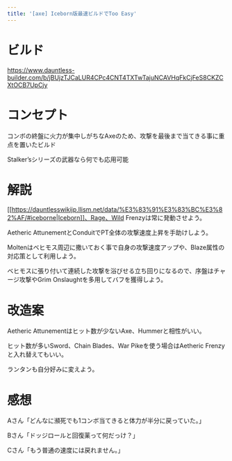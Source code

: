 ```yaml
---
title: '[axe] Iceborn版最速ビルドでToo Easy'
---
```

# ビルド

https://www.dauntless-builder.com/b/jBUjzTJCaLUR4CPc4CNT4TXTwTajuNCAVHqFkCjFeS8CKZCXtOCB7UpCjy

# コンセプト

コンボの終盤に火力が集中しがちなAxeのため、攻撃を最後まで当てきる事に重点を置いたビルド

Stalker’sシリーズの武器なら何でも応用可能

# 解説

\[[https://dauntlesswikijp.llism.net/data/%E3%83%91%E3%83%BC%E3%82%AF/#iceborne|Iceborn]]、Rage、Wild Frenzyは常に発動させよう。

Aetheric AttunementとConduitでPT全体の攻撃速度上昇を手助けしよう。

Moltenはベヒモス周辺に撒いておく事で自身の攻撃速度アップや、Blaze属性の対応策として利用しよう。

ベヒモスに張り付いて連続した攻撃を浴びせる立ち回りになるので、序盤はチャージ攻撃やGrim Onslaughtを多用してバフを獲得しよう。

# 改造案

Aetheric Attunementはヒット数が少ないAxe、Hummerと相性がいい。

ヒット数が多いSword、Chain Blades、War Pikeを使う場合はAetheric Frenzyと入れ替えてもいい。

ランタンも自分好みに変えよう。

# 感想

Aさん「どんなに瀕死でも1コンボ当てきると体力が半分に戻っていた。」

Bさん「ドッジロールと回復薬って何だっけ？」

Cさん「もう普通の速度には戻れません。」
